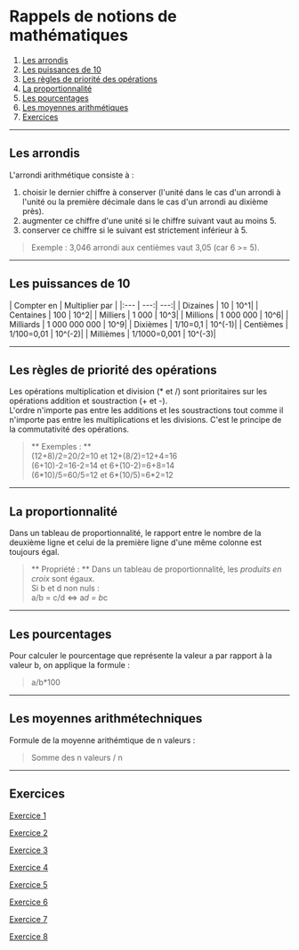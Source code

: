 # Rappels de notions de mathématiques

1. [Les arrondis](#/4/1)  
2. [Les puissances de 10](#/4/2)
3. [Les règles de priorité des opérations](#/4/3)
4. [La proportionnalité](#/4/4)
5. [Les pourcentages](#/4/5)  
6. [Les moyennes arithmétiques](#/4/6)  
7. [Exercices](#/4/7)


----

## Les arrondis  

L'arrondi arithmétique consiste à :  
  1. choisir le dernier chiffre à conserver (l'unité dans le cas d'un arrondi à l'unité ou la première décimale dans le cas d'un arrondi au dixième près).  
  2. augmenter ce chiffre d'une unité si le chiffre suivant vaut au moins 5.  
  3. conserver ce chiffre si le suivant est strictement inférieur à 5.  

   > Exemple : 3,046 arrondi aux centièmes vaut 3,05 (car 6 >= 5).  

----

## Les puissances de 10  

| Compter en | Multiplier par |
|:---        |    ---:|   ---:|
| Dizaines   | 10     |   10^1|
| Centaines  | 100     |   10^2|
| Milliers   | 1 000     |   10^3|
| Millions   | 1 000 000     |   10^6|
| Milliards  | 1 000 000 000     |   10^9|
| Dixièmes   | 1/10=0,1     |   10^(-1)|
| Centièmes  | 1/100=0,01     |   10^(-2)|
| Millièmes  | 1/1000=0,001     |   10^(-3)|  

----

## Les règles de priorité des opérations  

Les opérations multiplication et division (* et /) sont prioritaires sur les opérations addition et soustraction (+ et -).  
L'ordre n'importe pas entre les additions et les soustractions tout comme il n'importe pas entre les multiplications et les divisions. C'est le principe de la commutativité des opérations.

> ** Exemples : **  
> (12+8)/2=20/2=10 et 12+(8/2)=12+4=16  
> (6+10)-2=16-2=14 et 6+(10-2)=6+8=14  
> (6\*10)/5=60/5=12 et 6\*(10/5)=6*2=12  

----

## La proportionnalité  

Dans un tableau de proportionnalité, le rapport entre le nombre de la deuxième ligne et celui de la première ligne d'une même colonne est toujours égal.

> ** Propriété : ** Dans un tableau de proportionnalité, les *produits en croix* sont égaux.   
> Si b et d non nuls :  
> a/b = c/d <=> a*d = b*c  

----

## Les pourcentages

Pour calculer le pourcentage que représente la valeur a par rapport à la valeur b, on applique la formule :  
> a/b\*100  

----

## Les moyennes arithmétechniques

Formule de la moyenne arithémtique de n valeurs :  
> Somme des n valeurs / n  

----

## Exercices  

[Exercice 1](files/exercice5.ods)  

[Exercice 2](files/exercice6.ods)  

[Exercice 3](files/exercice7.ods)  

[Exercice 4](files/exercice8.ods)  

[Exercice 5](files/exercice9.ods)  

[Exercice 6](files/exercice10.ods)  

[Exercice 7](files/exercice11.ods)  

[Exercice 8](files/exercice12.ods)  
